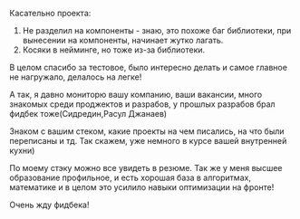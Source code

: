 Касательно проекта:

1. Не разделил на компоненты - знаю, это похоже баг библиотеки, при вынесении на компоненты, начинает жутко лагать.
2. Косяки в нейминге, но тоже из-за библиотеки.

В целом спасибо за тестовое, было интересно делать и самое главное не нагружало, делалось на легке!

А так, я давно мониторю вашу компанию, ваши вакансии, много знакомых среди проджектов и разрабов, у прошлых разрабов
брал
фидбек тоже(Сидредин,Расул Джанаев)

Знаком с вашим стеком, какие проекты на чем писались, на что были переписаны и тд. Так скажем, уже немного в курсе вашей
внутренней кухни)

По моему стэку можно все увидеть в резюме. Так же у меня высшее образование профильное, и есть хорошая база в
алгоритмах,
математике и в целом это усилило навыки оптимизации на фронте!

Очень жду фидбека!
